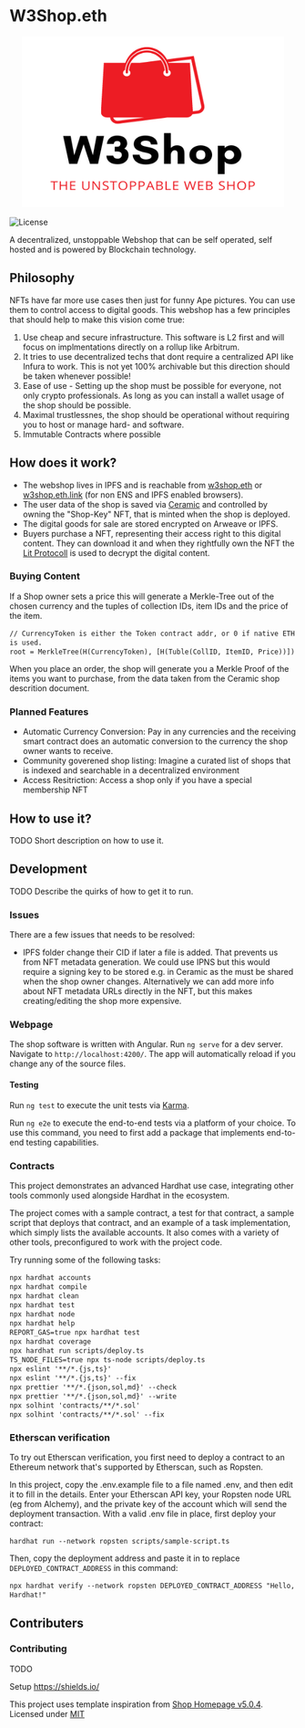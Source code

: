 # W3Shop.eth

<p align="center">
  <img width="460" height="300" src="./page/logo.png">
</p>

![License](https://img.shields.io/github/license/tfelix/w3shop)

A decentralized, unstoppable Webshop that can be self operated, self hosted and is powered by Blockchain technology.

## Philosophy

NFTs have far more use cases then just for funny Ape pictures. You can use them to control access to digital goods.
This webshop has a few principles that should help to make this vision come true:

1. Use cheap and secure infrastructure. This software is L2 first and will focus on implmentations directly on a rollup
   like Arbitrum.
2. It tries to use decentralized techs that dont require a centralized API like Infura to work. This is not yet 100%
   archivable but this direction should be taken whenever possible!
3. Ease of use - Setting up the shop must be possible for everyone, not only crypto professionals. As long as you can
   install a wallet usage of the shop should be possible.
4. Maximal trustlessnes, the shop should be operational without requiring you to host or manage hard- and software.
5. Immutable Contracts where possible

## How does it work?

- The webshop lives in IPFS and is reachable from [w3shop.eth](ipfs://w3shop.eth) or [w3shop.eth.link](https://w3shop.eth.link)
  (for non ENS and IPFS enabled browsers).
- The user data of the shop is saved via [Ceramic](https://ceramic.network/) and controlled by owning the "Shop-Key" NFT,
  that is minted when the shop is deployed.
- The digital goods for sale are stored encrypted on Arweave or IPFS.
- Buyers purchase a NFT, representing their access right to this digital content. They can download it and when they
  rightfully own the NFT the [Lit Protocoll](https://litprotocol.com/) is used to decrypt the digital content.

### Buying Content

If a Shop owner sets a price this will generate a Merkle-Tree out of the chosen currency and the tuples of collection
IDs, item IDs and the price of the item.

```text
// CurrencyToken is either the Token contract addr, or 0 if native ETH is used.
root = MerkleTree(H(CurrencyToken), [H(Tuble(CollID, ItemID, Price))])
```

When you place an order, the shop will generate you a Merkle Proof of the items you want to purchase, from the data taken from the Ceramic shop descrition document.

### Planned Features

- Automatic Currency Conversion: Pay in any currencies and the receiving smart contract does an automatic conversion to the currency the shop owner wants to receive.
- Community goverened shop listing: Imagine a curated list of shops that is indexed and searchable in a decentralized environment
- Access Resitriction: Access a shop only if you have a special membership NFT

## How to use it?

TODO Short description on how to use it.

## Development

TODO Describe the quirks of how to get it to run.

### Issues

There are a few issues that needs to be resolved:

- IPFS folder change their CID if later a file is added. That prevents us from NFT metadata generation. We could use IPNS but this would require a signing key to be stored e.g. in Ceramic as the must be shared when the shop owner changes. Alternatively we can add more info about NFT metadata URLs directly in the NFT, but this makes creating/editing the shop more expensive.

### Webpage

The shop software is written with Angular. Run `ng serve` for a dev server. Navigate to `http://localhost:4200/`. The app will automatically reload if you change any of the source files.

#### Testing

Run `ng test` to execute the unit tests via [Karma](https://karma-runner.github.io).

Run `ng e2e` to execute the end-to-end tests via a platform of your choice. To use this command, you need to first add a package that implements end-to-end testing capabilities.

### Contracts

This project demonstrates an advanced Hardhat use case, integrating other tools commonly used alongside Hardhat in the ecosystem.

The project comes with a sample contract, a test for that contract, a sample script that deploys that contract, and an example of a task implementation, which simply lists the available accounts. It also comes with a variety of other tools, preconfigured to work with the project code.

Try running some of the following tasks:

```shell
npx hardhat accounts
npx hardhat compile
npx hardhat clean
npx hardhat test
npx hardhat node
npx hardhat help
REPORT_GAS=true npx hardhat test
npx hardhat coverage
npx hardhat run scripts/deploy.ts
TS_NODE_FILES=true npx ts-node scripts/deploy.ts
npx eslint '**/*.{js,ts}'
npx eslint '**/*.{js,ts}' --fix
npx prettier '**/*.{json,sol,md}' --check
npx prettier '**/*.{json,sol,md}' --write
npx solhint 'contracts/**/*.sol'
npx solhint 'contracts/**/*.sol' --fix
```

### Etherscan verification

To try out Etherscan verification, you first need to deploy a contract to an Ethereum network that's supported by Etherscan, such as Ropsten.

In this project, copy the .env.example file to a file named .env, and then edit it to fill in the details. Enter your Etherscan API key, your Ropsten node URL (eg from Alchemy), and the private key of the account which will send the deployment transaction. With a valid .env file in place, first deploy your contract:

```shell
hardhat run --network ropsten scripts/sample-script.ts
```

Then, copy the deployment address and paste it in to replace `DEPLOYED_CONTRACT_ADDRESS` in this command:

```shell
npx hardhat verify --network ropsten DEPLOYED_CONTRACT_ADDRESS "Hello, Hardhat!"
```

## Contributers

### Contributing

TODO

Setup https://shields.io/

This project uses template inspiration from  [Shop Homepage v5.0.4](https://startbootstrap.com/template/shop-homepage). Licensed under [MIT](https://github.com/StartBootstrap/startbootstrap-shop-homepage/blob/master/LICENSE)

